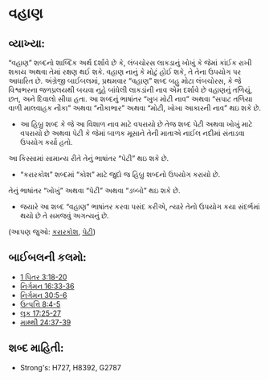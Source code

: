 # વહાણ

## વ્યાખ્યા: 

“વહાણ” શબ્દનો શાબ્દિક અર્થ દર્શાવે છે કે, લંબચોરસ લાકડાનું ખોખું કે જેમાં કાંઈક રાખી શકાય અથવા તેમાં રક્ષણ થઈ શકે.
વહાણ નાનું કે મોટું હોઈ શકે, તે તેના ઉપયોગ પર આધારિત છે.
અંગ્રેજી બાઈબલમાં, પ્રથમવાર “વહાણ” શબ્દ બહુ મોટા લંબચોરસ, કે જે વિશ્વભરના જળપ્રલયથી બચવા નુહે બાંધેલી લાકડાંની નાવ એમ દર્શાવે છે
વહાણનું તળિયું, છત, અને દિવાલો સીઘા હતા.
આ શબ્દનું ભાષાંતર “ખુબ મોટી નાવ” અથવા “સપાટ તળિયા વાળી માલવાહક નૌકા” અથવા “નૌકાભાર” અથવા “મોટી, ખોખા આકારની નાવ” થઇ શકે છે.

* આ હિબ્રુ શબ્દ કે જે આ વિશાળ નાવ માટે વપરાયો છે તેજ શબ્દ પેટી અથવા ખોખું માટે વપરાયો છે અથવા પેટી કે જેમાં બાળક મૂસાને તેની માતાએ નાઈલ નદીમાં સંતાડવા ઉપયોગ કર્યો હતો.

આ કિસ્સામાં સામાન્ય રીતે તેનું ભાષાંતર “પેટી” થઇ શકે છે.

* “કરારકોશ” શબ્દમાં “કોશ” માટે જુદો જ હિબ્રુ શબ્દનો ઉપયોગ કરાયો છે.

તેનું ભાષાંતર “ખોખું” અથવા “પેટી” અથવા “ડબ્બો” થઇ શકે છે.

* જયારે આ શબ્દ “વહાણ” ભાષાંતર કરવા પસંદ કરીએ, ત્યારે તેનો ઉપયોગ કયા સંદર્ભમાં થયો છે તે સમજવું અગત્યનું છે.

(આપણ જુઓ: [કરારકોશ](../kt/arkofthecovenant.md), [પેટી](../other/basket.md))

## બાઈબલની કલમો: 

* [1 પિતર 3:18-20](rc://gu/tn/help/1pe/03/18)
* [નિર્ગમન 16:33-36](rc://gu/tn/help/exo/16/33)
* [નિર્ગમન 30:5-6](rc://gu/tn/help/exo/30/05)
* [ઉત્પત્તિ 8:4-5](rc://gu/tn/help/gen/08/04)
* [લૂક 17:25-27](rc://gu/tn/help/luk/17/25)
* [માથ્થી 24:37-39](rc://gu/tn/help/mat/24/37)

## શબ્દ માહિતી: 

* Strong's: H727, H8392, G2787
